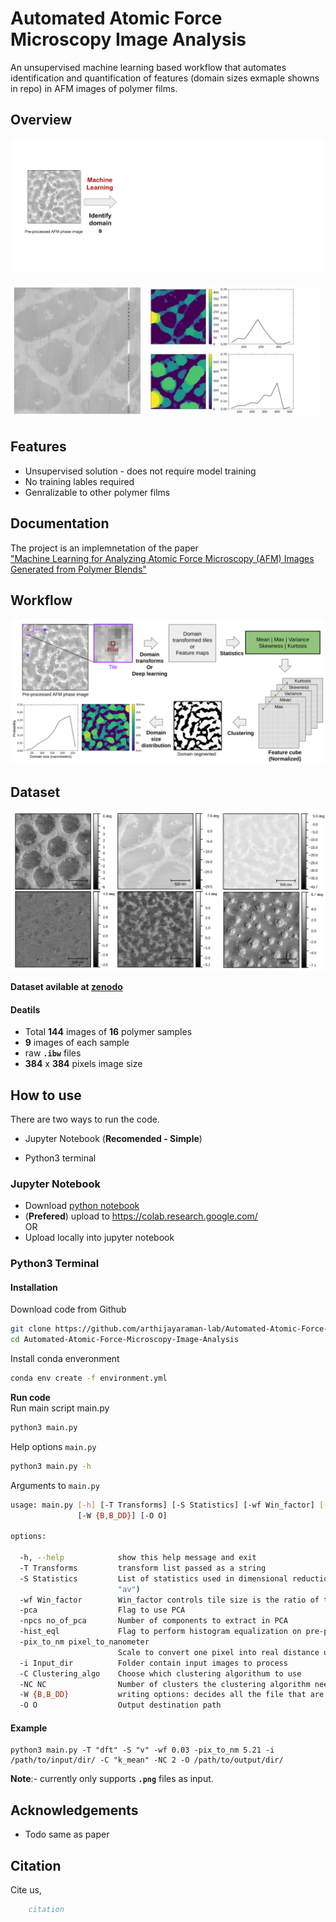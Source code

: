 
# Automated Atomic Force Microscopy Image Analysis

An unsupervised machine learning based workflow that automates identification and quantification of features (domain sizes exmaple showns in repo) in AFM images of polymer films.




## Overview

![](https://github.com/arthijayaraman-lab/Automated-Atomic-Force-Microscopy-Image-Analysis/blob/main/img/overview_flow.gif)
 
![](https://github.com/arthijayaraman-lab/Automated-Atomic-Force-Microscopy-Image-Analysis/blob/main/img/Demo.gif)


## Features

- Unsupervised solution - does not require model training 
- No training lables required 
- Genralizable to other polymer films 
 


## Documentation

 The project is an implemnetation of the paper \
 ["Machine Learning for Analyzing Atomic Force Microscopy
(AFM)
Images
Generated from
Polymer Blends"](https://linktopaper)


## Workflow

![workflow](https://github.com/arthijayaraman-lab/Automated-Atomic-Force-Microscopy-Image-Analysis/blob/main/img/workflow.png)


## Dataset

![Data_preview](https://github.com/arthijayaraman-lab/Automated-Atomic-Force-Microscopy-Image-Analysis/blob/main/img/dataset_preview.png)

**Dataset avilable at [zenodo](https://zenodo.org/records/11179874?token=eyJhbGciOiJIUzUxMiJ9.eyJpZCI6IjM0MWViYzY4LTI1NzMtNGYxMC1iZjdjLTUwYWQ4Zjk0NGU0OSIsImRhdGEiOnt9LCJyYW5kb20iOiJjMDcwMTc3Y2IxNzM3ZGMxZWU1MWU2MjJjMjA0N2ZjMCJ9.Y3_qzNSNsap_oqLRnEi-wHmwooy65TT6F7tjFTF5qE0X8evYr0VTZmGKh34TI6UmsAd9cJrfnlbm6rQUK82h7A)**

#### Deatils
- Total **144** images of **16** polymer samples
- **9** images of each sample 
- raw **`.ibw`** files 
- **384** x **384** pixels image size  

## How to use

There are two ways to run the code. 
- Jupyter Notebook (**Recomended - Simple**)

- Python3 terminal

### Jupyter Notebook  
- Download [python notebook](https://github.com/arthijayaraman-lab/Automated-Atomic-Force-Microscopy-Image-Analysis/blob/main/notebooks/auto_afm.ipynb)
 - (**Prefered**) upload to https://colab.research.google.com/  
        OR 
- Upload locally into jupyter notebook 

### Python3 Terminal  
#### Installation

Download code from Github


```bash 
git clone https://github.com/arthijayaraman-lab/Automated-Atomic-Force-Microscopy-Image-Analysis.git
cd Automated-Atomic-Force-Microscopy-Image-Analysis
```

Install conda enveronment

```bash
conda env create -f environment.yml
```
**Run code**\
Run main script main.py
```bash 
python3 main.py 

```
Help options `main.py`   
```bash
python3 main.py -h
```
Arguments to `main.py`
```bash
usage: main.py [-h] [-T Transforms] [-S Statistics] [-wf Win_factor] [-pca] [-npcs no_of_pca] [-hist_eql] [-pix_to_nm pixel_to_nanometer] [-i Input_dir] [-C Clustering_algo] [-NC NC]
               [-W {B,B_DD}] [-O O]

options:

  -h, --help            show this help message and exit
  -T Transforms         transform list passed as a string
  -S Statistics         List of statistics used in dimensional reduction and feature extraction. a = mean; m = max; s = skew; k = kurtosis; v = variance (e.g. mean+variance => python3 main.py -S
                        "av")
  -wf Win_factor        Win_factor controls tile size is the ratio of tile size to input image
  -pca                  Flag to use PCA
  -npcs no_of_pca       Number of components to extract in PCA
  -hist_eql             Flag to perform histogram equalization on pre-processed image
  -pix_to_nm pixel_to_nanometer
                        Scale to convert one pixel into real distance units (nm/pix in our case)
  -i Input_dir          Folder contain input images to process
  -C Clustering_algo    Choose which clustering algorithum to use
  -NC NC                Number of clusters the clustering algorithm needs to generate
  -W {B,B_DD}           writing options: decides all the file that are to be output
  -O O                  Output destination path


```
#### Example 
```
python3 main.py -T "dft" -S "v" -wf 0.03 -pix_to_nm 5.21 -i /path/to/input/dir/ -C "k_mean" -NC 2 -O /path/to/output/dir/
```
**Note**:- currently only supports **`.png`** files as input. 

## Acknowledgements

 - Todo same as paper


## Citation
Cite us,
```bibtex
    citation 
```